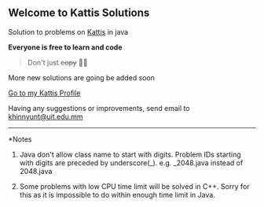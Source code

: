 ## Welcome to Kattis Solutions

Solution to problems on [Kattis](https://open.kattis.com) in java

**Everyone is free to learn and code**

>Don't just ~~copy~~ 🤣🤣

More new solutions are going be added soon

[Go to my Kattis Profile](https://open.kattis.com/users/khin-nyunt)

Having any suggestions or improvements, send email to <khinnyunt@uit.edu.mm>

---
*Notes
1. Java don't allow class name to start with digits. Problem IDs starting with digits are preceded by underscore(_). e.g. _2048.java instead of 2048.java

2. Some problems with low CPU time limit will be solved in C++. Sorry for this as it is impossible to do within enough time limit in Java. 
